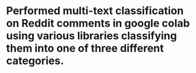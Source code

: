 # Performed multi-text classification on Reddit comments in google colab using various libraries classifying them into one of three different categories.
